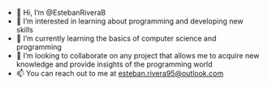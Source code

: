 - 👋 Hi, I’m @EstebanRiveraB
- 👀 I’m interested in learning about programming and developing new skills
- 🌱 I’m currently learning the basics of computer science and programming
- 💞️ I’m looking to collaborate on any project that allows me to acquire new knowledge and provide insights of the programming world
- 📫 You can reach out to me at esteban.rivera95@outlook.com

<!---
EstebanRiveraB/EstebanRiveraB is a ✨ special ✨ repository because its `README.md` (this file) appears on your GitHub profile.
You can click the Preview link to take a look at your changes.
--->
